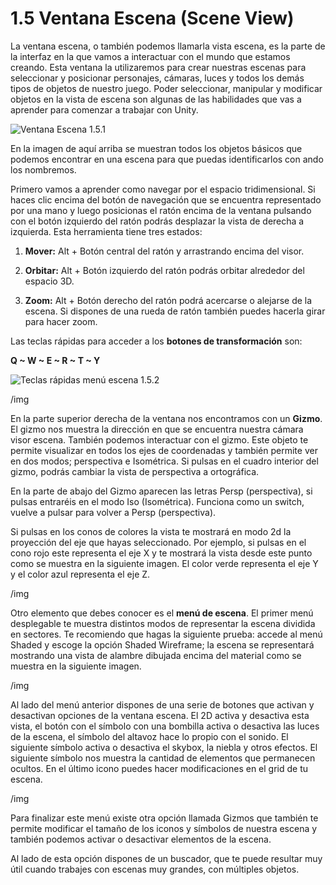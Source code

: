 # 1.5 Ventana Escena (Scene View)

La ventana escena, o también podemos llamarla vista escena, es la parte de la interfaz en la que vamos a interactuar con el mundo que estamos creando. Esta ventana la utilizaremos para crear nuestras escenas para seleccionar y posicionar personajes, cámaras, luces y todos los demás tipos de objetos de nuestro juego. Poder seleccionar, manipular y modificar objetos en la vista de escena son algunas de las habilidades que vas a aprender para comenzar a trabajar con Unity.

![Ventana Escena 1.5.1](https://github.com/jstleon/programacion-videojuegos/blob/main/01%20Introducci%C3%B3n%20a%20Unity/1.5%20Ventana%20Escena%20(Scene%20View)/img/1.5%20Ventana%20Escena%205.1.1.png "Ventana Escena 1.5.1")

En la imagen de aquí arriba se muestran todos los objetos básicos que podemos encontrar en una escena para que puedas identificarlos con ando los nombremos.

Primero vamos a aprender como navegar por el espacio tridimensional. Si haces clic encima del botón de navegación que se encuentra representado por una mano y luego posicionas el ratón encima de la ventana pulsando con el botón izquierdo del ratón podrás desplazar la vista de derecha a izquierda. Esta herramienta tiene tres estados:

1. **Mover:** Alt + Botón central del ratón y arrastrando encima del visor.

2. **Orbitar:** Alt + Botón izquierdo del ratón podrás orbitar alrededor del espacio 3D.

3. **Zoom:** Alt + Botón derecho del ratón podrá acercarse o alejarse de la escena. Si dispones de una rueda de ratón también puedes hacerla girar para hacer zoom.

Las teclas rápidas para acceder a los **botones de transformación** son:

**Q ~ W ~ E ~ R ~ T ~ Y**

![Teclas rápidas menú escena 1.5.2](https://github.com/jstleon/programacion-videojuegos/blob/main/01%20Introducci%C3%B3n%20a%20Unity/1.5%20Ventana%20Escena%20(Scene%20View)/img/1.5_teclas_rapidas_transformacion_objetos_5.1.2.png "Teclas rápidas menú escena 1.5.2")

/img

En la parte superior derecha de la ventana nos encontramos con un **Gizmo**. El gizmo nos muestra la dirección en que se encuentra nuestra cámara visor escena. También podemos interactuar con el gizmo. Este objeto te permite visualizar en todos los ejes de coordenadas y también permite ver en dos modos; perspectiva e Isométrica. Si pulsas en el cuadro interior del gizmo, podrás cambiar la vista de perspectiva a ortográfica.

En la parte de abajo del Gizmo aparecen las letras Persp (perspectiva), si pulsas entraréis en el modo Iso (Isométrica). Funciona como un switch, vuelve a pulsar para volver a Persp (perspectiva).

Si pulsas en los conos de colores la vista te mostrará en modo 2d la proyección del eje que hayas seleccionado. Por ejemplo, si pulsas en el cono rojo este representa el eje X y te mostrará la vista desde este punto como se muestra en la siguiente imagen. El color verde representa el eje Y y el color azul representa el eje Z.

/img

Otro elemento que debes conocer es el **menú de escena**. El primer menú desplegable te muestra distintos modos de representar la escena dividida en sectores. Te recomiendo que hagas la siguiente prueba: accede al menú Shaded y escoge la opción Shaded Wireframe; la escena se representará mostrando una vista de alambre dibujada encima del material como se muestra en la siguiente imagen.

/img

Al lado del menú anterior dispones de una serie de botones que activan y desactivan opciones de la ventana escena. El 2D activa y desactiva esta vista, el botón con el símbolo con una bombilla activa o desactiva las luces de la escena, el símbolo del altavoz hace lo propio con el sonido. El siguiente símbolo activa o desactiva el skybox, la niebla y otros efectos. El siguiente símbolo nos muestra la cantidad de elementos que permanecen ocultos. En el último icono puedes hacer modificaciones en el grid de tu escena.

/img

Para finalizar este menú existe otra opción llamada Gizmos que también te permite modificar el tamaño de los iconos y símbolos de nuestra escena y también podemos activar o desactivar elementos de la escena.

Al lado de esta opción dispones de un buscador, que te puede resultar muy útil cuando trabajes con escenas muy grandes, con múltiples objetos.

